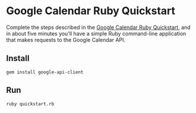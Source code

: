 # Google Calendar Ruby Quickstart

Complete the steps described in the [Google Calendar Ruby Quickstart](https://developers.google.com/calendar/quickstart/ruby), and in about five minutes you'll have a simple Ruby command-line application that makes requests to the Google Calendar API.

## Install

`gem install google-api-client`

## Run

`ruby quickstart.rb`
